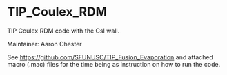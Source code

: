 # TIP_Coulex_RDM
TIP Coulex RDM code with the CsI wall.

Maintainer: Aaron Chester

See https://github.com/SFUNUSC/TIP_Fusion_Evaporation and attached macro (.mac) files for the time being as instruction on how to run the code.
